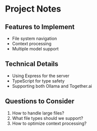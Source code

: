 # Project Notes

## Features to Implement
- File system navigation
- Context processing
- Multiple model support

## Technical Details
- Using Express for the server
- TypeScript for type safety
- Supporting both Ollama and Together.ai

## Questions to Consider
1. How to handle large files?
2. What file types should we support?
3. How to optimize context processing?